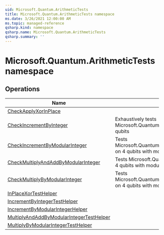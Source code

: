 ```yaml
---
uid: Microsoft.Quantum.ArithmeticTests
title: Microsoft.Quantum.ArithmeticTests namespace
ms.date: 3/26/2021 12:00:00 AM
ms.topic: managed-reference
qsharp.kind: namespace
qsharp.name: Microsoft.Quantum.ArithmeticTests
qsharp.summary: ''
---
```


# Microsoft.Quantum.ArithmeticTests namespace




<!-- summaries -->

## Operations

| Name | Summary |
|------|---------|
|[CheckApplyXorInPlace](xref:Microsoft.Quantum.ArithmeticTests.CheckApplyXorInPlace) | |
|[CheckIncrementByInteger](xref:Microsoft.Quantum.ArithmeticTests.CheckIncrementByInteger) |Exhaustively tests Microsoft.Quantum.Artihmetic.IncrementByInteger on 4 qubits |
|[CheckIncrementByModularInteger](xref:Microsoft.Quantum.ArithmeticTests.CheckIncrementByModularInteger) |Tests Microsoft.Quantum.Arithmetic.IncrementByModularInteger on 4 qubits with modulus 13 |
|[CheckMultiplyAndAddByModularInteger](xref:Microsoft.Quantum.ArithmeticTests.CheckMultiplyAndAddByModularInteger) |Tests Microsoft.Quantum.Canon.ModularAddProductLE on 4 qubits with modulus 13 |
|[CheckMultiplyByModularInteger](xref:Microsoft.Quantum.ArithmeticTests.CheckMultiplyByModularInteger) |Tests Microsoft.Quantum.Canon.ModularMultiplyByConstantLE on 4 qubits with modulus 13 |
|[InPlaceXorTestHelper](xref:Microsoft.Quantum.ArithmeticTests.InPlaceXorTestHelper) | |
|[IncrementByIntegerTestHelper](xref:Microsoft.Quantum.ArithmeticTests.IncrementByIntegerTestHelper) | |
|[IncrementByModularIntegerHelper](xref:Microsoft.Quantum.ArithmeticTests.IncrementByModularIntegerHelper) | |
|[MultiplyAndAddByModularIntegerTestHelper](xref:Microsoft.Quantum.ArithmeticTests.MultiplyAndAddByModularIntegerTestHelper) | |
|[MultiplyByModularIntegerTestHelper](xref:Microsoft.Quantum.ArithmeticTests.MultiplyByModularIntegerTestHelper) | |


<!-- /summaries -->
